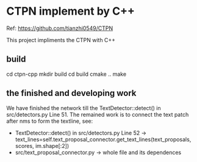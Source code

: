 # CTPN implement by C++

Ref: https://github.com/tianzhi0549/CTPN 

This project impliments the CTPN with C++

## build
cd ctpn-cpp
mkdir build
cd build
cmake ..
make

## the finished and developing work
We have finished the network till the TextDetector::detect() in src/detectors.py Line 51.
The remained work is to connect the text patch after nms to form the textline, see:
* TextDetector::detect() in src/detectors.py Line 52 -> text_lines=self.text_proposal_connector.get_text_lines(text_proposals, scores, im.shape[:2])
* src/text_proposal_connector.py -> whole file and its dependences
